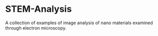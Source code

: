 # STEM-Analysis
A collection of examples of image analysis of nano materials examined through electron microscopy.
